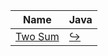 |                       Name                       | Java                                                                                                                |
|:------------------------------------------------:|:--------------------------------------------------------------------------------------------------------------------|
| [Two Sum](https://leetcode.com/problems/two-sum) | [:arrow_right_hook:](https://github.com/leowajda/eureka-java/blob/master/src/main/java/array/iterative/TwoSum.java) |